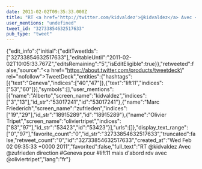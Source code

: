 ```yaml
---
date: 2011-02-02T09:35:33.000Z
title: "RT <a href='http://twitter.com/kidvaldez'>@kidvaldez</a> Avec <a href='http://twitter.com/zufrieden'>@zufrieden</a> direction #Geneva pour #lift11 mais d'abord rdv avec <a href='http://twitter.com/oliviertripet'>@oliviertripet</a>″"
user_mentions: "undefined"
tweet_id: "32733854632517633"
pub_type: "tweet"
---
```

{"edit_info":{"initial":{"editTweetIds":["32733854632517633"],"editableUntil":"2011-02-02T10:05:33.767Z","editsRemaining":"5","isEditEligible":true}},"retweeted":false,"source":"<a href=\"https://about.twitter.com/products/tweetdeck\" rel=\"nofollow\">TweetDeck</a>","entities":{"hashtags":[{"text":"Geneva","indices":["40","47"]},{"text":"lift11","indices":["53","60"]}],"symbols":[],"user_mentions":[{"name":"Alberto","screen_name":"kidvaldez","indices":["3","13"],"id_str":"53017241","id":"53017241"},{"name":"Marc Friederich","screen_name":"zufrieden","indices":["19","29"],"id_str":"18915289","id":"18915289"},{"name":"Olivier Tripet","screen_name":"oliviertripet","indices":["83","97"],"id_str":"53423","id":"53423"}],"urls":[]},"display_text_range":["0","97"],"favorite_count":"0","id_str":"32733854632517633","truncated":false,"retweet_count":"0","id":"32733854632517633","created_at":"Wed Feb 02 09:35:33 +0000 2011","favorited":false,"full_text":"RT @kidvaldez Avec @zufrieden direction #Geneva pour #lift11 mais d'abord rdv avec @oliviertripet","lang":"fr"}
